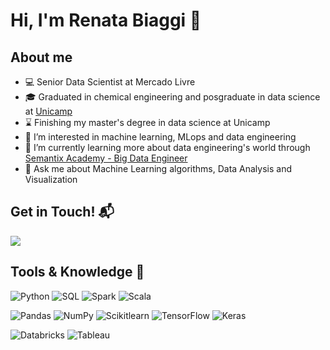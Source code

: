 # Hi, I'm Renata Biaggi 👋

## About me

- 💻 Senior Data Scientist at Mercado Livre
- 🎓 Graduated in chemical engineering and posgraduate in data science at [Unicamp](https://ic.unicamp.br/en/~mdc/)
- ⌛ Finishing my master's degree in data science at Unicamp
- 👀 I’m interested in machine learning, MLops and data engineering
- 🌱 I’m currently learning more about data engineering's world through [Semantix Academy - Big Data Engineer](https://ic.unicamp.br/en/~mdc/)
- 💬 Ask me about Machine Learning algorithms, Data Analysis and Visualization  

## Get in Touch! 📬
[<img src="https://img.shields.io/badge/linkedin-%230077B5.svg?&style=for-the-badge&logo=linkedin&logoColor=white" />](https://www.linkedin.com/in/renata-biaggi-262a50111/) 

## Tools & Knowledge 🚀 
![Python](https://img.shields.io/badge/python-3670A0?style=for-the-badge&logo=python&logoColor=ffdd54) ![SQL](https://img.shields.io/badge/PostgreSQL-316192?style=for-the-badge&logo=postgresql&logoColor=white) ![Spark](https://img.shields.io/badge/Apache_Spark-FFFFFF?style=for-the-badge&logo=apachespark&logoColor=#E35A16) ![Scala](https://img.shields.io/badge/Scala-DC322F?style=for-the-badge&logo=scala&logoColor=white)

![Pandas](https://img.shields.io/badge/pandas-%23150458.svg?style=for-the-badge&logo=pandas&logoColor=white) ![NumPy](https://img.shields.io/badge/numpy-%23013243.svg?style=for-the-badge&logo=numpy&logoColor=white) ![Scikitlearn](https://img.shields.io/badge/scikit_learn-F7931E?style=for-the-badge&logo=scikit-learn&logoColor=white) ![TensorFlow](https://img.shields.io/badge/TensorFlow-%23FF6F00.svg?style=for-the-badge&logo=TensorFlow&logoColor=white) ![Keras](https://img.shields.io/badge/Keras-%23D00000.svg?style=for-the-badge&logo=Keras&logoColor=white)

![Databricks](https://img.shields.io/badge/Databricks-FF3621?style=for-the-badge&logo=Databricks&logoColor=white) ![Tableau](https://img.shields.io/badge/Tableau-E97627?style=for-the-badge&logo=Tableau&logoColor=white)


<!---
rebiaggi/rebiaggi is a ✨ special ✨ repository because its `README.md` (this file) appears on your GitHub profile.
You can click the Preview link to take a look at your changes.
--->
